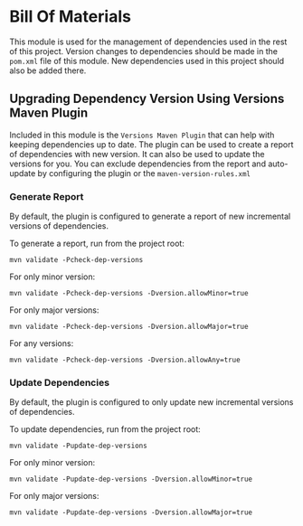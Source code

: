 # Bill Of Materials

This module is used for the management of dependencies used in the rest of this project.
Version changes to dependencies should be made in the `pom.xml` file of this module.
New dependencies used in this project should also be added there.


## Upgrading Dependency Version Using Versions Maven Plugin

Included in this module is the `Versions Maven Plugin` that can help with keeping dependencies up to date.
The plugin can be used to create a report of dependencies with new version.
It can also be used to update the versions for you.
You can exclude dependencies from the report and auto-update by configuring the plugin or the `maven-version-rules.xml`

### Generate Report

By default, the plugin is configured to generate a report of new incremental versions of dependencies.

To generate a report, run from the project root:

`mvn validate -Pcheck-dep-versions`

For only minor version:

`mvn validate -Pcheck-dep-versions -Dversion.allowMinor=true`

For only major versions:

`mvn validate -Pcheck-dep-versions -Dversion.allowMajor=true`

For any versions:

`mvn validate -Pcheck-dep-versions -Dversion.allowAny=true`

### Update Dependencies

By default, the plugin is configured to only update new incremental versions of dependencies.

To update dependencies, run from the project root:

`mvn validate -Pupdate-dep-versions`

For only minor version:

`mvn validate -Pupdate-dep-versions -Dversion.allowMinor=true`

For only major versions:

`mvn validate -Pupdate-dep-versions -Dversion.allowMajor=true`